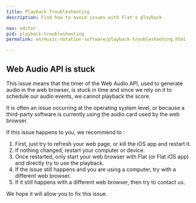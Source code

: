 ```yaml
---
title: Playback Troubleshooting
description: Find how to avoid issues with Flat's playback

nav: editor
pid: playback-troubleshooting
permalink: en/music-notation-software/playback-troubleshooting.html

---
```


## Web Audio API is stuck

This issue means that the timer of the Web Audio API, used to generate audio in the web browser, is stuck in time and since we rely on it to schedule our audio events, we cannot playback the score.

It is often an issue occurring at the operating system level, or because a third-party software is currently using the audio card used by the web browser.

If this issue happens to you, we recommend to :

1. First, just try to refresh your web page, or kill the iOS app and restart it.
2. If nothing changed, restart your computer or device.
3. Once restarted, only start your web browser with Flat (or Flat iOS app) and directly try to use the playback.
4. If the issue still happens and you are using a computer, try with a different web browser.
5. If it still happens with a different web browser, then try to contact us.

We hope it will allow you to fix this issue.
